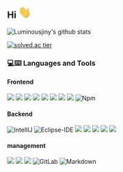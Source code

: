 ## Hi  <img src="https://raw.githubusercontent.com/parth-27/parth-27/master/Hi.gif" width="30px">
<!--
**Luminousjiny/Luminousjiny** is a ✨ _special_ ✨ repository because its `README.md` (this file) appears on your GitHub profile.

Here are some ideas to get you started:

- 🔭 I’m currently working on ...
- 🌱 I’m currently learning ...
- 👯 I’m looking to collaborate on ...
- 🤔 I’m looking for help with ...
- 💬 Ask me about ...
- 📫 How to reach me: ...
- 😄 Pronouns: ...
- ⚡ Fun fact: ...
-->

![Luminousjiny's github stats](https://github-readme-stats.vercel.app/api?username=Luminousjiny&show_icons=true)

[![solved.ac tier](http://mazassumnida.wtf/api/generate_badge?boj=wlsdk400)](https://solved.ac/Luminousjiny)

### 💻:keyboard: Languages and Tools 

#### Frontend     
<img src = "https://img.shields.io/badge/-HTML5-E34F26?style=flat&logo=html5&logoColor=white">   <img src = "https://img.shields.io/badge/-CSS3-1572B6?style=flat&logo=css3&logoColor=white">   <img src="https://img.shields.io/badge/-Bootstrap-563D7C?style=flat&logo=bootstrap&logoColor=white">   <img src="https://img.shields.io/badge/-JavaScript-eed718?style=flat&logo=javascript&logoColor=ffffff">   <img src="http://img.shields.io/badge/-VS%20Code-007ACC?style=flat&logo=visual%20studio%20code&logoColor=white">     <img src="http://img.shields.io/badge/-Vue.js-008080?style=flat&logo=Vue.js&logoColor=white">     <img src="https://img.shields.io/badge/-Vuetify-0A6ECD?style=flat&logo=Vuetify&logoColor=white">     <img src="https://img.shields.io/badge/-Node.js-3C873A?style=flat&logo=Node.js&logoColor=white">   ![Npm](https://img.shields.io/badge/-npm-CB3837?style=flat-square&logo=npm)

#### Backend     
![IntellIJ](https://img.shields.io/badge/-IntellIJ%20IDEA-800080?style=flat&logo=intellij%20idea)   ![Eclipse-IDE](http://img.shields.io/badge/-Eclipse-2C2255?style=flat-square&logo=eclipse&logoColor=ffffff)   <img src="http://img.shields.io/badge/-Java-F89820?style=flat&logo=java&logoColor=white">    <img src="http://img.shields.io/badge/-Spring-288C28?style=flat&logo=Spring&logoColor=white">    <img src="http://img.shields.io/badge/-STS-389561?style=flat&logo=SpringTool&logoColor=white">    <img src="http://img.shields.io/badge/-Docker-1E90FF?style=flat&logo=Docker&logoColor=white">    <img src="https://img.shields.io/badge/-MySQL-739BE1?style=flat&logo=mysql&logoColor=FFFFFF">    

#### management     
<img src="http://img.shields.io/badge/-jira-0078FF?style=flat&logo=jira&logoColor=FFFFFF">     <img src="http://img.shields.io/badge/-Git-F1502F?style=flat&logo=git&logoColor=FFFFFF">    <img src="http://img.shields.io/badge/-Github-000000?style=flat&logo=github&logoColor=FFFFFF">    ![GitLab](https://img.shields.io/badge/-GitLab-FCA121?style=flat-square&logo=gitlab)  ![Markdown](https://img.shields.io/badge/-Markdown-000000?style=flat-square&logo=markdown)
